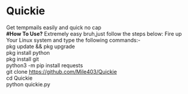 # Quickie
Get tempmails easily and quick no cap</br><b>
#How To Use?</b>
Extremely easy bruh,just follow the steps below:
Fire up Your Linux system and type the following commands:-
</br>pkg update && pkg upgrade</br>
pkg install python</br>
pkg install git</br>
python3 -m pip install requests</br>
git clone https://github.com/Mile403/Quickie</br>
cd Quickie</br>
python quickie.py</br>
